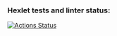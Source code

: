 ### Hexlet tests and linter status:
[![Actions Status](https://github.com/bl1ndy/php-project-lvl4/workflows/hexlet-check/badge.svg)](https://github.com/bl1ndy/php-project-lvl4/actions)